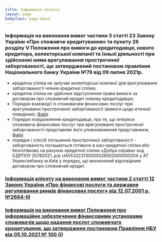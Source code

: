 ```yaml
---
title: Інформація клієнту
layout: page
bodyClass: page-about
---
```


### Інформація на виконання вимог частини 3 статті 23 Закону України «Про споживче кредитування» та пункту 26 розділу V Положення про вимоги до кредитодавця, нового кредитора, колекторської компанії та їхньої діяльності при здійсненні ними врегулювання простроченої заборгованості, що затверджений постановою правління Національного банку України №79 від 09 липня 2021р.
 - кредитна спілка не залучає колекторські компанії для врегулювання заборгованості членів кредитної спілки;
 - кредитна спілка не здійснює відступлення права вимоги за договором про споживчий кредит новому кредитодавцю;
 - Порядок взаємодії із споживачем фінансових послуг при врегулюванні простроченої заборгованості (вимоги щодо етичної поведінки); [Файл](https://drive.google.com/file/d/1QrJV0IfvBpJw_lg2zkW4ihrXYlFb2TPH/view?usp=sharing)
 - Порядок повідомлення кредитодавця, про те, що інтереси споживача фінансових послуг при врегулюванні простроченої заборгованості представляє його уповноважений представникж; [Файл](https://drive.google.com/file/d/1-vn1yXj5NR_baVd89g6LuYYFT8Qs8MWe/view?usp=sharing)
 - порядок і спосіб погашення простроченої заборгованості - заборгованість
   погашається готівкою в касі кредитної спілки або безготівково на рахунок
   кредитної спілки «Добра справа» код ЄДРПОУ 25782021, р/р
   UA553223130000026502000000204 у АТ Укрексімбанку м.Київ у порядку, що
   визначений відповідним договором про споживчий кредит.

### [Інформація клієнту на виконання вимог частини 2 статті 12 Закону України «Про фінансові послуги та державне регулювання ринків фінансових послуг» від 12.07.2001 р. №2664-ІІІ](https://drive.google.com/file/d/1IeSOGBWPDLjQ5lKdyPk97-jIy3HR87Db/view?usp=sharing)

### [Інформація на виконання вимог Положення про інформаційне забезпечення фінансовими установами споживачів щодо надання послуг споживчого кредитування,  що затверджене постановою Правління НБУ від 05.10.2021 № 100 (i)](https://drive.google.com/file/d/1ahdsfPlM8ht7_tI1pdlBHogiRJHzakNJ/view?usp=sharing)